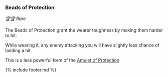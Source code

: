 ### Beads of Protection

_🏆🏆 Rare_ 

The Beads of Protection grant the wearer toughness by making them harder to hit.

While wearing it, any enemy attacking you will have slightly less chance of landing a hit.

This is a less powerful form of the [Amulet of Protection](amulet_of_protection.md)


{% include footer.md %}